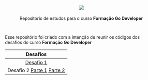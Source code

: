 <h1 align="center">
  <img
    src="https://img.shields.io/badge/golang-black?style=for-the-badge&logo=Go&logoColor=nlue"
  />
</h1>

<div align="center">
  <p>
    Repositório de estudos para o curso
    <strong> Formação Go Developer </strong> <br />
  </p>
  <br />
</div>

<div>
  <p>
    Esse repositório foi criado com a intenção de reunir os códigos dos desafios do curso
    <strong> Formação Go Developer </strong>
  </p>
  <table>
    <thead>
      <tr align="center">
        <th>Desafios</th>
      </tr>
    </thead>
    <tbody align="center">
      <tr>
        <td>
          <a
            href="https://github.com/arthurwaleixo/golang_dio_challenges/blob/main/challenges/challenge1.go"
            >Desafio 1</a
          >
        </td>
      </tr>
      <tr>
        <td>
          Desafio 2
          <a
            href="https://github.com/arthurwaleixo/golang_dio_challenges/blob/main/challenges/challenge2/part1.go"
            >Parte 1</a
          >
          <a
            href="https://github.com/arthurwaleixo/golang_dio_challenges/blob/main/challenges/challenge2/part2.go"
            >Parte 2</a
          >
        </td>
      </tr>
    </tbody>
  </table>
</div>
